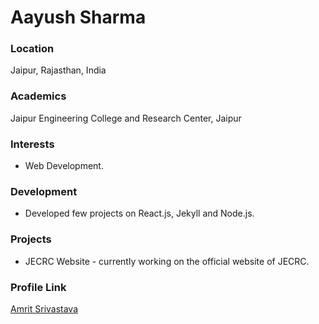 # Aayush Sharma

### Location

Jaipur, Rajasthan, India

### Academics

Jaipur Engineering College and Research Center, Jaipur

### Interests

- Web Development.

### Development

- Developed few projects on React.js, Jekyll and Node.js.

### Projects

- JECRC Website - currently working on the official website of JECRC.

### Profile Link

[Amrit Srivastava](https://github.com/amritsrivastava)
